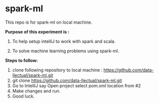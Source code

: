 # spark-ml

This repo is for spark-ml on local machine.

<B> Purpose of this experiment is : </B>
1) To help setup intelliJ to work with spark and scala.

2) To solve machine learning problems using spark-ml.


<B>Steps to follow:</B>
1) clone following repository to local machine : https://github.com/data-llectual/spark-ml.git
2) git clone https://github.com/data-llectual/spark-ml.git
3) Go to IntelliJ say Open project select pom.xml location from #2
4) Make changes and run.
5) Good luck.



